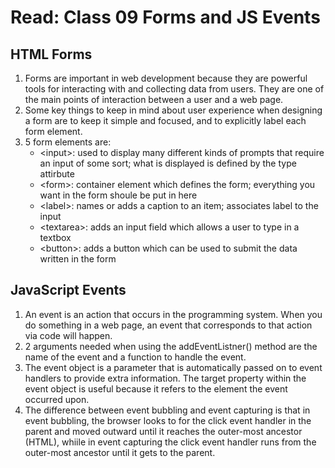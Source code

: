 # Read: Class 09 Forms and JS Events

## HTML Forms

1. Forms are important in web development because they are powerful tools for interacting with and collecting data from users. They are one of the main points of interaction between a user and a web page.
2. Some key things to keep in mind about user experience when designing a form are to keep it simple and focused, and to explicitly label each form element.
3. 5 form elements are:
    - \<input>: used to display many different kinds of prompts that require an input of some sort; what is displayed is defined by the type attirbute
    - \<form>: container element which defines the form; everything you want in the form shoule be put in here
    - \<label>: names or adds a caption to an item; associates label to the input
    - \<textarea>: adds an input field which allows a user to type in a textbox
    - \<button>: adds a button which can be used to submit the data written in the form

## JavaScript Events

1. An event is an action that occurs in the programming system. When you do something in a web page, an event that corresponds to that action via code will happen.
2. 2 arguments needed when using the addEventListner() method are the name of the event and a function to handle the event.
3. The event object is a parameter that is automatically passed on to event handlers to provide extra information. The target property within the event object is useful because it refers to the element the event occurred upon.
4. The difference between event bubbling and event capturing is that in event bubbling, the browser looks to for the click event handler in the parent and moved outward until it reaches the outer-most ancestor (HTML), whiile in event capturing the click event handler runs from the outer-most ancestor until it gets to the parent.
